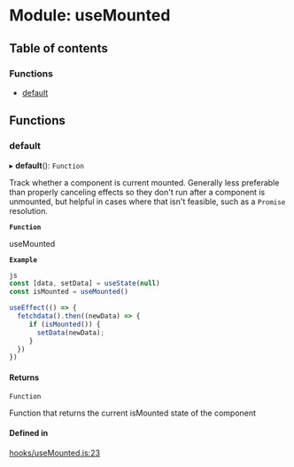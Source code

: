 # Module: useMounted

## Table of contents

### Functions

- [default](useMounted.md#default)

## Functions

### default

▸ **default**(): `Function`

Track whether a component is current mounted. Generally less preferable than
properly canceling effects so they don't run after a component is unmounted,
but helpful in cases where that isn't feasible, such as a `Promise` resolution.

**`Function`**

useMounted

**`Example`**

```ts
js
const [data, setData] = useState(null)
const isMounted = useMounted()

useEffect(() => {
  fetchdata().then((newData) => {
     if (isMounted()) {
       setData(newData);
     }
  })
})
```

#### Returns

`Function`

Function that returns the current isMounted state of the component

#### Defined in

[hooks/useMounted.js:23](https://github.com/Twipped/hooks/blob/86a2b07/hooks/useMounted.js#L23)
